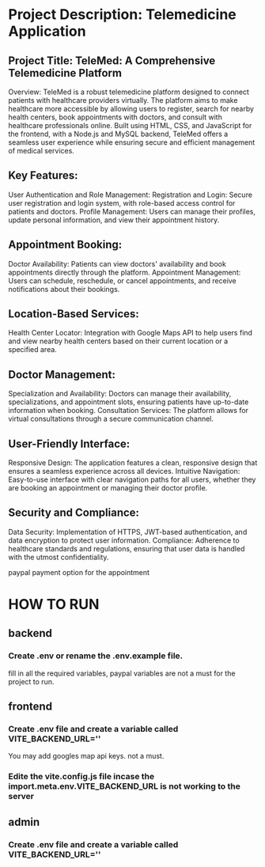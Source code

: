 # Project Description: Telemedicine Application
## Project Title: TeleMed: A Comprehensive Telemedicine Platform
Overview: TeleMed is a robust telemedicine platform designed to connect patients with healthcare providers virtually. The platform aims to make healthcare more accessible by allowing users to register, search for nearby health centers, book appointments with doctors, and consult with healthcare professionals online. Built using HTML, CSS, and JavaScript for the frontend, with a Node.js and MySQL backend, TeleMed offers a seamless user experience while ensuring secure and efficient management of medical services.

## Key Features:
User Authentication and Role Management:
Registration and Login: Secure user registration and login system, with role-based access control for patients and doctors. Profile Management: Users can manage their profiles, update personal information, and view their appointment history.

## Appointment Booking:
Doctor Availability: Patients can view doctors' availability and book appointments directly through the platform. Appointment Management: Users can schedule, reschedule, or cancel appointments, and receive notifications about their bookings.

## Location-Based Services:
Health Center Locator: Integration with Google Maps API to help users find and view nearby health centers based on their current location or a specified area.

## Doctor Management:
Specialization and Availability: Doctors can manage their availability, specializations, and appointment slots, ensuring patients have up-to-date information when booking. Consultation Services: The platform allows for virtual consultations through a secure communication channel.

## User-Friendly Interface:
Responsive Design: The application features a clean, responsive design that ensures a seamless experience across all devices. Intuitive Navigation: Easy-to-use interface with clear navigation paths for all users, whether they are booking an appointment or managing their doctor profile.

## Security and Compliance:
Data Security: Implementation of HTTPS, JWT-based authentication, and data encryption to protect user information. Compliance: Adherence to healthcare standards and regulations, ensuring that user data is handled with the utmost confidentiality.

paypal payment option for the appointment

# HOW TO RUN
## backend
### Create .env or rename the .env.example file.
fill in all the required variables, paypal variables are not a must for the project to run.

## frontend
### Create .env file and create a variable called VITE_BACKEND_URL='' 
 You may add googles map api keys. not a must.
### Edite the vite.config.js file incase the import.meta.env.VITE_BACKEND_URL is not working to the server

## admin
### Create .env file and create a variable called VITE_BACKEND_URL='' 
